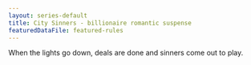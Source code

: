 ```yaml
---
layout: series-default
title: City Sinners - billionaire romantic suspense
featuredDataFile: featured-rules
---
```

When the lights go down, deals are done and sinners come out to play.